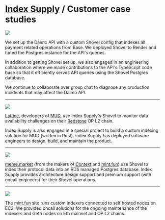# <a href="/">Index Supply</a> / Customer case studies

<div class="logos">
<img src="https://indexsupply.com/images/daimo.png" />
</div>

We set up the Daimo API with a custom Shovel config that indexes all payment related operations from Base. We deployed Shovel to Render and tuned the Postgres instance for the API's queries.

In addition to getting Shovel set up, we also engaged in an engineering collaboration where we made contributions to the API's TypeScript code base so that it efficiently serves API queries using the Shovel Postgres database.

We continue to collaborate over group chat to diagnose any production incidents that may affect the Daimo API.

<hr>

<div class="logos">
<img src="https://indexsupply.com/images/lattice.png" />
</div>

[Lattice](https://lattice.xyz), developers of [MUD](https://mud.dev), use Index Supply's Shovel to monitor data availability challenges on their [Redstone](https://redstone.xyz) OP L2 chain.

Index Supply is also engaged in a special project to build a custom indexing solution for MUD (written in Rust). Index Supply has deployed software engineers to design, build, and maintain the product.

<hr>

<div class="logos">
<img src="https://indexsupply.com/images/mememarket.png" />
</div>

[meme.market](https://meme.market) (from the makers of [Context](https://context.wtf) and [mint.fun](https://mint.fun)) use Shovel to index their protocol data into an RDS managed Postgres database. Index Supply provides architecture design support and premium support (with oncall engineers) for their Shovel operations.

<hr>

<div class="logos">
<img src="https://indexsupply.com/images/mintfun.png" />
</div>

The [mint.fun](https://mint.fun/) site runs custom indexers connected to self hosted nodes on EC2. We provided oncall solutions for the ongoing maintenance of the indexers and Geth nodes on Eth mainnet and OP L2 chains.
